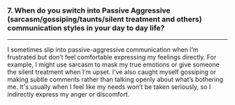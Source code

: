 ### 7. When do you switch into Passive Aggressive (sarcasm/gossiping/taunts/silent treatment and others) communication styles in your day to day life?

---

I sometimes slip into passive-aggressive communication when I’m frustrated but don’t feel comfortable expressing my feelings directly. For example, I might use sarcasm to mask my true emotions or give someone the silent treatment when I’m upset. I’ve also caught myself gossiping or making subtle comments rather than talking openly about what’s bothering me. It's usually when I feel like my needs won’t be taken seriously, so I indirectly express my anger or discomfort.